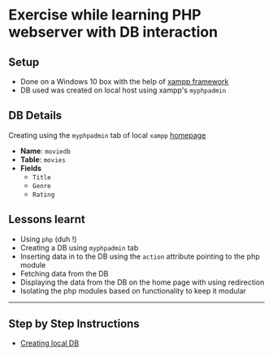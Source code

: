 # Exercise while learning PHP webserver with DB interaction

## Setup

- Done on a Windows 10 box with the help of [xampp framework](https://www.apachefriends.org/download.html)
- DB used was created on local host using xampp's `myphpadmin`

## DB Details

Creating using the `myphpadmin` tab of local `xampp` [homepage](http://localhost/phpmyadmin)

- **Name**: `moviedb`
- **Table**: `movies`
- **Fields**
  - `Title`
  - `Genre`
  - `Rating`

## Lessons learnt

- Using `php` (duh !)
- Creating a DB using `myphpadmin` tab
- Inserting data in to the DB using the `action` attribute pointing to the php module
- Fetching data from the DB
- Displaying the data from the DB on the home page with using redirection
- Isolating the php modules based on functionality to keep it modular

----

## Step by Step Instructions
- [Creating local DB](./guide/creating_db/README.md)
